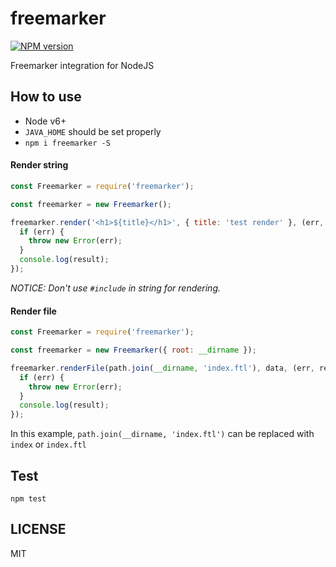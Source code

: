 # freemarker

[![NPM version][npm-image]][npm-url]

Freemarker integration for NodeJS

## How to use

  - Node v6+
  - `JAVA_HOME` should be set properly
  - `npm i freemarker -S`

#### Render string

```javascript
const Freemarker = require('freemarker');

const freemarker = new Freemarker();

freemarker.render('<h1>${title}</h1>', { title: 'test render' }, (err, result) => {
  if (err) {
    throw new Error(err);
  }
  console.log(result);
});
```

*NOTICE: Don't use `#include` in string for rendering.*

#### Render file

```javascript
const Freemarker = require('freemarker');

const freemarker = new Freemarker({ root: __dirname });

freemarker.renderFile(path.join(__dirname, 'index.ftl'), data, (err, result) => {
  if (err) {
    throw new Error(err);
  }
  console.log(result);
});
```
In this example, `path.join(__dirname, 'index.ftl')` can be replaced with `index` or `index.ftl`

## Test
`npm test`

## LICENSE
MIT

[npm-url]: https://npmjs.org/package/freemarker
[npm-image]: https://img.shields.io/npm/v/freemarker.svg
